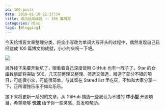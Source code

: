 ```yaml
---
id: 100-posts
date: 2019-01-10 21:17:54
title: 成功达成成就 —— 100 篇博文
categories: Misc
tags: [Blogging]
---
```


今天给博客文章整理分类，将全小写改为单词大写开头的过程中，偶然发现自己已经达成 100 篇博文的成就，小小的庆祝一下吧。

![](/resources/legacy/5c3745f06c324.png)

另外接下来要开新坑了，眼看着自己深度使用 GitHub 也有一阵子了，Star 的仓库数量即将突破 500。几天前整理又整理、筛选又筛选，精选了部分不错的项目，可能很小众，可能很简单，与其留在 Stared list 里吃灰，不如和大家分享一下，正所谓独乐乐不如众乐乐。

接下来将更新一系列的文章，从 GitHub 摘选一些我认为不错的 **中小型** 开源项目，希望能够 **快速** 给予你一些灵感、启发和帮助。
